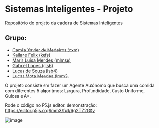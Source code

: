 # Sistemas Inteligentes - Projeto
Repositório do projeto da cadeira de Sistemas Inteligentes 

## Grupo:
* [Camila Xavier de Medeiros (cxm)](https://github.com/cxmedeiros)
* [Kailane Felix (kefs)](https://github.com/kailanefelix)
* [Maria Luísa Mendes (mlmsp)](https://github.com/lumendesp)
* [Gabriel Lopes (gls6)](https://github.com/Gabriellopess)
* [Lucas de Souza (lsb4)](https://github.com/lsb4)
* [Lucas Mota Mendes (lmm3)](https://github.com/lmm3)


O projeto consiste em fazer um Agente Autônomo que busca uma comida com diferentes 5 algoritmos: Largura, Profundidade, Custo Uniforme, Gulosa e A*.

Rode o código no P5.js editor.
demonstração: https://editor.p5js.org/lmm3/full/6g2TZ2GKy

![image](https://user-images.githubusercontent.com/89268381/221685881-4a98087a-be25-4901-9a00-fd747f67aae5.png)


